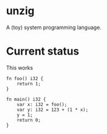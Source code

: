 # unzig

A (toy) system programming language.

# Current status

This works

```
fn foo() i32 {
    return 1;
}

fn main() i32 {
    var x: i32 = foo();
    var y: i32 = 123 + (1 * x);
    y = 1;
    return 0;
}
```
